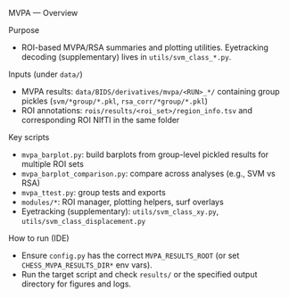 MVPA — Overview

Purpose
- ROI-based MVPA/RSA summaries and plotting utilities. Eyetracking decoding (supplementary) lives in `utils/svm_class_*.py`.

Inputs (under `data/`)
- MVPA results: `data/BIDS/derivatives/mvpa/<RUN>_*/` containing group pickles (`svm/*group/*.pkl`, `rsa_corr/*group/*.pkl`)
- ROI annotations: `rois/results/<roi_set>/region_info.tsv` and corresponding ROI NIfTI in the same folder

Key scripts
- `mvpa_barplot.py`: build barplots from group-level pickled results for multiple ROI sets
- `mvpa_barplot_comparison.py`: compare across analyses (e.g., SVM vs RSA)
- `mvpa_ttest.py`: group tests and exports
- `modules/*`: ROI manager, plotting helpers, surf overlays
- Eyetracking (supplementary): `utils/svm_class_xy.py`, `utils/svm_class_displacement.py`

How to run (IDE)
- Ensure `config.py` has the correct `MVPA_RESULTS_ROOT` (or set `CHESS_MVPA_RESULTS_DIR*` env vars).
- Run the target script and check `results/` or the specified output directory for figures and logs.
